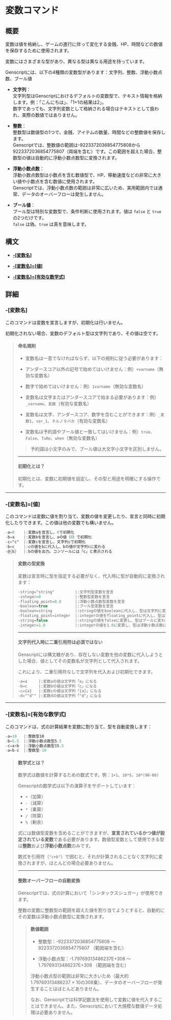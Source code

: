 # 変数コマンド

## 概要

変数は値を格納し、ゲームの進行に伴って変化する金銭、HP、時間などの数値を保存するために使用されます。

変数にはさまざまな型があり、異なる型は異なる用途を持っています。

Genscriptには、以下の4種類の変数型があります：文字列、整数、浮動小数点数、ブール値

- **文字列**：  
  文字列型はGenscriptにおけるデフォルトの変数型で、テキスト情報を格納します。例：「こんにちは」、「1+1の結果は2」。  
  数字であっても、文字列変数として格納される場合はテキストとして扱われ、実際の数値ではありません。

- **整数**：  
  整数型は数値型の1つで、金銭、アイテムの数量、時間などの整数値を保存します。  
  Genscriptでは、整数値の範囲は-9223372036854775808から9223372036854775807（両端を含む）です。この範囲を超えた場合、整数型の値は自動的に浮動小数点数型に変換されます。

- **浮動小数点数**：  
  浮動小数点数型は小数点を含む数値型で、HP、移動速度などの非常に大きい値や小数点を含む数値に使用されます。  
  Genscriptでは、浮動小数点数の範囲は非常に広いため、実用範囲内では通常、データのオーバーフローは発生しません。

- **ブール値**：  
  ブール型は特別な変数型で、条件判断に使用されます。値は `false` と `true` の2つだけです。  
  `false` は偽、`true` は真を意味します。

## 構文  

- **[-[変数名]](#変数名)**

- **[-[変数名]=[値]](#変数名値)**

- **[-[変数名]=[有効な数学式]](#変数名有効な数学式)**

## 詳細

### **\-[変数名]**

このコマンドは変数を宣言しますが、初期化は行いません。

初期化されない場合、変数のデフォルト型は文字列であり、その値は空です。

> #### **命名規則**
>
> - 変数名は一意でなければならず、以下の規則に従う必要があります：  
> - アンダースコア以外の記号で始めてはいけません：例）`+varname`（無効な変数名）
>
> - 数字で始めてはいけません：例）`1varname`（無効な変数名）
>
> - 変数名は文字またはアンダースコアで始まる必要があります：例）`_varname`、`変数`（有効な変数名）
>
> - 変数名は文字、アンダースコア、数字を含むことができます：例）`_変数1`、`var_1`、`チルノ９バカ`（有効な変数名）  
>
> - 変数名は予約語やブール値と一致してはいけません：例）`true`、`False`、`TuRe`、`when`（無効な変数名）
>
>> 予約語は小文字のみで、ブール値は大文字小文字を区別しません。
>
> ---
>
> #### **初期化とは？**  
>
> 初期化とは、変数に初期値を設定し、その型と用途を明確にする操作です。

---

### **\-[変数名]=[値]**

このコマンドは変数に値を割り当て、変数の値を変更したり、宣言と同時に初期化したりできます。この値は他の変数でも構いません。

```gs
-a=0    |:変数aを宣言し、0で初期化
-b=a    |:変数bを宣言し、aの値（0）で初期化
-c="c"  |:変数cを宣言し、文字列cで初期化
-b=c    |:cの値をbに代入し、bの値が文字列cに変わる
-@{b}   |:bの値を出力。コンソールには「c」と表示される
```  

> #### **変数の型変換**
> 
> 変数は宣言時に型を指定する必要がなく、代入時に型が自動的に変換されます：
>
> ```gs
> -string="string"         |:文字列型変数を宣言
> -integer=0               |:整数型変数を宣言
> -floating_point=0.0      |:浮動小数点数型変数を宣言
> -boolean=true            |:ブール型変数を宣言
> -boolean=string          |:stringの値をbooleanに代入し、型は文字列に変わる
> -floating_point=integer  |:integerの値をfloating_pointに代入し、型は整数に変わる
> -string=false            |:stringの値をfalseに変更し、型はブールに変わる
> -integer=1.0             |:integerの値を1.0に変更し、型は浮動小数点数に変わる
> ```
>
> ---
>
> #### **文字列代入時に二重引用符は必須ではない**
>
> Genscriptには構文糖があり、存在しない変数を他の変数に代入しようとした場合、値としてその変数名が文字列として代入されます。
> 
> これにより、二重引用符なしで文字列を代入および初期化できます。
>
> ```gs
> -a=a     |:変数aの値は文字列「a」になる
> -b=c     |:変数bの値は文字列「c」になる
> -c={a}   |:変数cの値は文字列「{a}」になる
> -d=""d"" |:変数dの値は文字列「"d"」になる
> ```

---

### **\-[変数名]=[有効な数学式]**

このコマンドは、式の計算結果を変数に割り当て、型を自動変換します：

```gs
-a=10   |:整数型10
-b=5.5  |:浮動小数点数型5.5
-c=a+b  |:浮動小数点数型15.5
-a=b-c  |:整数型-10
```

> #### **数学式とは？**
>
> 数学式は数値を計算するための数式です。例：`1+1`、`10*5`、`10*(90-80)`
>    
> Genscriptの数学式は以下の演算子をサポートしています：
> - `+`（加算）
> - `-`（減算）
> - `*`（乗算）
> - `/`（除算）
> - `%`（剰余）  
>  
> 式には数値型変数を含めることができますが、**宣言されているかつ値が設定されている変数**である必要があります。数値型変数として使用できる型は**整数**および**浮動小数点数**のみです。
>  
> 
> 数式を引用符（`"c+b"`）で囲むと、それが計算されることなく文字列に変換されますが、ほとんどの場合必要ありません。  
>  
> ---
>
> #### **整数オーバーフローの自動変換**
>
> Genscriptでは、式の計算において「シンタックスシュガー」が使用できます。
>
> 整数の変数に整数型の範囲を超えた値を割り当てようとすると、自動的にその変数は浮動小数点数型に変換されます。
>
>> #### **数値範囲**
>>
>> - 整数型：-9223372036854775808 〜 9223372036854775807 （範囲端を含む）
>>  
>> - 浮動小数点型：-1.79769313486237E+308 〜 1.79769313486237E+308 （範囲端を含む）  
>>  
>> 浮動小数点型の範囲は非常に大きいため（最大約1.79769313486237 × 10の308乗）、データのオーバーフローが発生することはほとんどありません。  
>>  
>> なお、Genscriptでは科学記数法を使用して変数に値を代入することはできません。また、Genscriptにおいて大規模な数値データ処理は必要ありません。